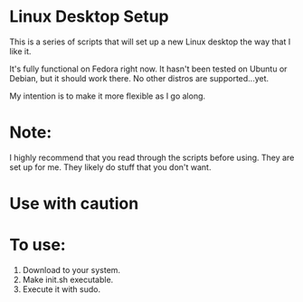 # Linux Desktop Setup
This is a series of scripts that will set up a new Linux desktop the way that I like it.

It's fully functional on Fedora right now. It hasn't been tested on Ubuntu or Debian, but it should work there. No other distros are supported...yet.

My intention is to make it more flexible as I go along.

# Note:

I highly recommend that you read through the scripts before using. They are set up for me. They likely do stuff that you don't want.
# Use with caution

# To use:
1. Download to your system.
2. Make init.sh executable.
3. Execute it with sudo.
